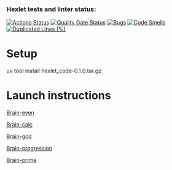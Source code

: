 ### Hexlet tests and linter status:
[![Actions Status](https://github.com/grekys84/python-project-49/actions/workflows/hexlet-check.yml/badge.svg)](https://github.com/grekys84/python-project-49/actions)
[![Quality Gate Status](https://sonarcloud.io/api/project_badges/measure?project=grekys84_python-project-49&metric=alert_status)](https://sonarcloud.io/summary/new_code?id=grekys84_python-project-49)
[![Bugs](https://sonarcloud.io/api/project_badges/measure?project=grekys84_python-project-49&metric=bugs)](https://sonarcloud.io/summary/new_code?id=grekys84_python-project-49)
[![Code Smells](https://sonarcloud.io/api/project_badges/measure?project=grekys84_python-project-49&metric=code_smells)](https://sonarcloud.io/summary/new_code?id=grekys84_python-project-49)
[![Duplicated Lines (%)](https://sonarcloud.io/api/project_badges/measure?project=grekys84_python-project-49&metric=duplicated_lines_density)](https://sonarcloud.io/summary/new_code?id=grekys84_python-project-49)

# Setup
uv tool install hexlet_code-0.1.0.tar.gz

# Launch instructions

[Brain-even](https://asciinema.org/a/94KkOoCdxdcUtNAfN6hE3So3p)

[Brain-calc](https://asciinema.org/a/NeQCCxu5KPsnEDmEDc2OiWLKN)

[Brain-gcd](https://asciinema.org/a/HIckTEoq99A7W72G7YSohLVHL)

[Brain-progression](https://asciinema.org/a/cC9p6cENooP4wCtlxcN8j51Q4)

[Brain-prime](https://asciinema.org/a/32rSHhzPcznm8e1KwFTQhb1U9)
